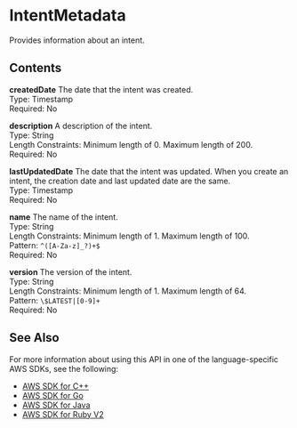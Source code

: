 # IntentMetadata<a name="API_IntentMetadata"></a>

Provides information about an intent\.

## Contents<a name="API_IntentMetadata_Contents"></a>

 **createdDate**   <a name="lex-Type-IntentMetadata-createdDate"></a>
The date that the intent was created\.  
Type: Timestamp  
Required: No

 **description**   <a name="lex-Type-IntentMetadata-description"></a>
A description of the intent\.  
Type: String  
Length Constraints: Minimum length of 0\. Maximum length of 200\.  
Required: No

 **lastUpdatedDate**   <a name="lex-Type-IntentMetadata-lastUpdatedDate"></a>
The date that the intent was updated\. When you create an intent, the creation date and last updated date are the same\.  
Type: Timestamp  
Required: No

 **name**   <a name="lex-Type-IntentMetadata-name"></a>
The name of the intent\.  
Type: String  
Length Constraints: Minimum length of 1\. Maximum length of 100\.  
Pattern: `^([A-Za-z]_?)+$`   
Required: No

 **version**   <a name="lex-Type-IntentMetadata-version"></a>
The version of the intent\.  
Type: String  
Length Constraints: Minimum length of 1\. Maximum length of 64\.  
Pattern: `\$LATEST|[0-9]+`   
Required: No

## See Also<a name="API_IntentMetadata_SeeAlso"></a>

For more information about using this API in one of the language\-specific AWS SDKs, see the following:
+  [AWS SDK for C\+\+](https://docs.aws.amazon.com/goto/SdkForCpp/lex-models-2017-04-19/IntentMetadata) 
+  [AWS SDK for Go](https://docs.aws.amazon.com/goto/SdkForGoV1/lex-models-2017-04-19/IntentMetadata) 
+  [AWS SDK for Java](https://docs.aws.amazon.com/goto/SdkForJava/lex-models-2017-04-19/IntentMetadata) 
+  [AWS SDK for Ruby V2](https://docs.aws.amazon.com/goto/SdkForRubyV2/lex-models-2017-04-19/IntentMetadata) 